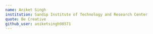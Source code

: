 ```yaml
---
name: Aniket Singh
institution: Sandip Institute of Technology and Research Center
quote: Be Creative
github_user: aniketsingh98571
---
```

